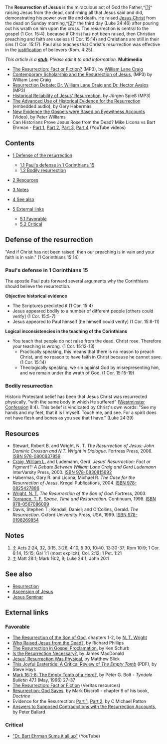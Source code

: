 The **Resurrection of Jesus** is the miraculous act of God the
Father,^[[1]](#note-0)^ raising Jesus from the dead, confirming all
that Jesus said and did, demonstrating his power over life and
death. He raised [Jesus Christ](Jesus_Christ "Jesus Christ") from
the dead on Sunday morning,^[[2]](#note-1)^ the third day (Luke
24:46) after pouring out his wrath on him upon the cross. The
resurrection is central to the gospel (1 Cor. 15:4), because if
Christ has not been raised, then Christian preaching and faith are
useless (1 Cor. 15:14) and Christians are still in their sins (1
Cor. 15:17). Paul also teaches that Christ's resurrection was
effective in the [justification](Justification "Justification") of
believers (Rom. 4:25).

*This article is a **[stub](http://www.theopedia.com/Category:Theopedia_stubs "Category:Theopedia stubs")**. Please edit it to add information.*
**Multimedia**

-   [The Resurrection: Fact or Fiction?](http://static.veritas.org/media/files/Craig_Resurrection_Fresno.aiff.mp3)
    (MP3), by
    [William Lane Craig](William_Lane_Craig "William Lane Craig")
-   [Contemporary Scholarship and the Resurrection of Jesus](http://www.euroleadershipresources.org/Media/Audio/William_Lane_Criag-Evidence_for_the_resurrection.mp3),
    (MP3) by William Lane Craig
-   [Resurrection Debate: Dr. William Lane Craig and Dr. Hector Avalos](http://www.cru.stuorg.iastate.edu/debate/Avalos-Craig%20Resurrection%20Debate.mp3)
    (MP3)
-   [Historical Reliability of Jesus' Resurrection](http://www.brianauten.com/Apologetics/JurgenSpiessResurrection.mp3),
    by Jürgen Spieß (MP3)
-   [The Advanced Use of Historical Evidence for the Resurrection](http://welforum.com/mod/resource/view.php?id=252)
    (embedded audio), by Gary Habermas
-   [New Evidence the Gospels were Based on Eyewitness Accounts](http://vimeo.com/21393890)
    (Video), by Peter Williams
-   Can Historians Prove Jesus Rose from the Dead? Mike Licona vs
    Bart Ehrman - [Part 1](http://www.youtube.com/watch?v=zyHA3K_6H0g),
    [Part 2](http://www.youtube.com/watch?v=2bJ23Y5tDDA&feature=relmfu),
    [Part 3](http://www.youtube.com/watch?v=aPDlHlGGLiI&feature=relmfu),
    [Part 4](http://www.youtube.com/watch?v=EBxCAexOTRU&feature=relmfu)
    (YouTube videos)

## Contents

-   [1 Defense of the resurrection](#Defense_of_the_resurrection)
    -   [1.1 Paul's defense in 1 Corinthians 15](#Paul.27s_defense_in_1_Corinthians_15)
    -   [1.2 Bodily resurrection](#Bodily_resurrection)

-   [2 Resources](#Resources)
-   [3 Notes](#Notes)
-   [4 See also](#See_also)
-   [5 External links](#External_links)
    -   [5.1 Favorable](#Favorable)
    -   [5.2 Critical](#Critical)


## Defense of the resurrection

"And if Christ has not been raised, then our preaching is in vain
and your faith is in vain." (1 Corinthians 15:14)
### Paul's defense in 1 Corinthians 15

The apostle Paul puts forward several arguments why the Corinthians
should believe the resurrection.

**Objective historical evidence**

-   The Scriptures predicted it (1 Cor. 15:4)
-   Jesus appeared bodily to a number of different people [others
    could verify] (1 Cor. 15:5-7)
-   Jesus appeared to Paul himself [he himself could verify] (1
    Cor. 15:8-11)

**Logical inconsistencies in the teaching of the Corinthians**

-   You teach that people do not raise from the dead. Christ rose.
    Therefore your teaching is wrong. (1 Cor. 15:12-13)
    -   Practically speaking, this means that there is no reason to
        preach Christ, and no reason to have faith in Christ because he
        cannot save. (1 Cor. 15:14)
    -   Theologically speaking, we sin against God by misrepresenting
        him, and we remain under the wrath of God. (1 Cor. 15:15-19)


### Bodily resurrection

Historic Protestant belief has been that Jesus Christ was
resurrected physically, "with the same body in which He suffered"
([Westminster Confession](Westminster_Confession "Westminster Confession")
8:4). This belief is vindicated by Christ's own words: "See my
hands and my feet, that it is I myself. Touch me, and see. For a
spirit does not have flesh and bones as you see that I have." (Luke
24:39)

## Resources

-   Stewart, Robert B. and Wright, N. T.
    *The Resurrection of Jesus: John Dominic Crossan and N.T. Wright in Dialogue*.
    Fortress Press, 2006.
    [ISBN 978-0800637859](http://www.theopedia.com/Special:BookSources/9780800637859)
-   [Craig, William L.](William_Lane_Craig "William Lane Craig")
    and Ludemann, Gerd.
    *Jesus' Resurrection: Fact or Figment?: A Debate Between William Lane Craig and Gerd Ludemann*
    InterVarsity Press, 2000.
    [ISBN 978-0830815692](http://www.theopedia.com/Special:BookSources/9780830815692)
-   Habermas, Gary R. and Licona, Michael R.
    *The Case for the Resurrection of Jesus*. Kregel Publications,
    2004.
    [ISBN 978-0825427886](http://www.theopedia.com/Special:BookSources/9780825427886)
-   [Wright, N. T.](N._T._Wright "N. T. Wright")
    *The Resurrection of the Son of God*. Fortress, 2003.
-   [Torrance, T. F.](T._F._Torrance "T. F. Torrance")
    *Space, Time and Resurrection*. Continuum, 1998.
    [ISBN 978-0567086099](http://www.theopedia.com/Special:BookSources/9780567086099)
-   Davis, Stephen T.; Kendall, Daniel; and O'Collins, Gerald.
    *The Resurrection*. Oxford University Press, USA, 1999.
    [ISBN 978-0198269854](http://www.theopedia.com/Special:BookSources/9780198269854)

## Notes

1.  [↑](#ref-0) Acts 2:24, 32, 3:15, 3:26, 4:10, 5:30, 10:40,
    13:30-37; Rom 10:9; 1 Cor. 6:14, 15:15; Gal 1:1 (most explicit);
    Col. 2:12; 1 Pet. 1:21
2.  [↑](#ref-1) Matt 28:1; Mark 16:2, 9; Luke 24:1; John 20:1

## See also

-   [Resurrection](Resurrection "Resurrection")
-   [Ascension of Jesus](Ascension_of_Jesus "Ascension of Jesus")
-   [Jesus Seminar](Jesus_Seminar "Jesus Seminar")

## External links

### Favorable

-   [The Resurrection of the Son of God](http://www.christendom-awake.org/pages/resurrection/wright_resurrection.htm),
    chapters 1-2, by [N. T. Wright](N._T._Wright "N. T. Wright")
-   [Who Raised Jesus from the Dead?](http://www.alliancenet.org/partner/Article_Display_Page/0,,PTID307086%7CCHID559376%7CCIID2032754,00.html),
    by Richard Phillips
-   [The Resurrection in Gospel Proclamation](http://www.mtio.com/articles/bissar104.htm),
    by Ken Schurb
-   [Is the Resurrection Necessary?](http://www.christianitytoday.com/global/printer.html?/leaders/newsletter/2005/cln50321.html),
    by James MacDonald
-   [Jesus' Resurrection Was Physical](http://www.metrovoice.net/2005/0405_stlweb/0405_articles/jesus_resurrection_was_physical.html),
    by Matthew Slick
-   [This Joyful Eastertide: A Critical Review of *The Empty Tomb*](http://www.reformed.plus.com/triablogue/ThisJoyfulEastertide.pdf)
    (PDF), by Steve Hays
-   [Mark 16:1-8: The Empty Tomb of a Hero?](http://tyndalehouse.com/tynbul/library/TynBull_1996_47_1_02_Bolt_Mark16EmptyTomb.pdf),
    by Peter G. Bolt - *Tyndale Bulletin* 47.1 (May, 1996) 27-37
-   [The Resurrection: Fact or Fiction](http://www.veritas.org/media/search?query=The+Resurrection:+Fact+or+Fiction)
    (Veritas resources)
-   [Resurrection: God Saves](http://static.crossway.org/excerpts/9781433506253.1.pdf),
    by Mark Discroll - chapter 9 of his book, *Doctrine*
-   Evidence for the Resurrection:
    [Part 1](http://www.reclaimingthemind.org/blog/2010/03/evidence-of-the-resurrection-part-1-internal-evidence/),
    [Part 2](http://www.reclaimingthemind.org/blog/2010/04/evidence-for-the-resurrection-part-2-external-evidence/),
    by C Michael Patton
-   [Answers to Supposed Contradictions with the Resurrection Accounts](http://www.peterballard.org/easter_answers.html),
    by Peter Ballard

### Critical

-   ["Dr. Bart Ehrman Sums it all up"](http://www.youtube.com/watch?v=TS37yrBwx2Q&feature=player_embedded#!)
    (YouTube)



